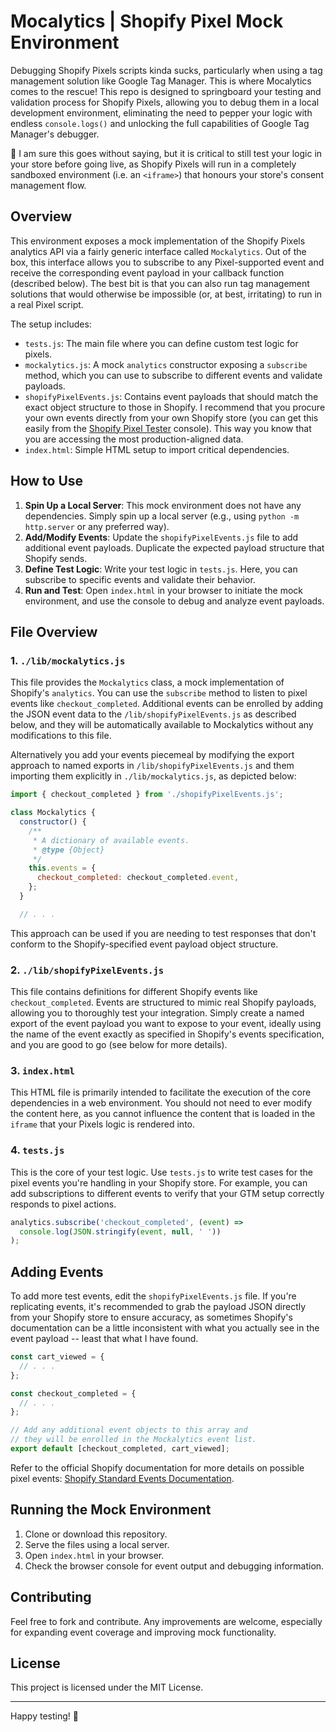 # Mocalytics | Shopify Pixel Mock Environment

Debugging Shopify Pixels scripts kinda sucks, particularly when using a tag management solution like Google Tag Manager. This is where Mocalytics comes to the rescue! This repo is designed to springboard your testing and validation process for Shopify Pixels, allowing you to debug them in a local development environment, eliminating the need to pepper your logic with endless `console.logs()` and unlocking the full capabilities of Google Tag Manager's debugger.

🚧 I am sure this goes without saying, but it is critical to still test your logic in your store before going live, as Shopify Pixels will run in a completely sandboxed environment (i.e. an `<iframe>`) that honours your store's consent management flow.

## Overview

This environment exposes a mock implementation of the Shopify Pixels analytics API via a fairly generic interface called `Mockalytics`. Out of the box, this interface allows you to subscribe to any Pixel-supported event and receive the corresponding event payload in your callback function (described below). The best bit is that you can also run tag management solutions that would otherwise be impossible (or, at best, irritating) to run in a real Pixel script.

The setup includes:

- `tests.js`: The main file where you can define custom test logic for pixels.
- `mockalytics.js`: A mock `analytics` constructor exposing a `subscribe` method, which you can use to subscribe to different events and validate payloads.
- `shopifyPixelEvents.js`: Contains event payloads that should match the exact object structure to those in Shopify. I recommend that you procure your own events directly from your own Shopify store (you can get this easily from the [Shopify Pixel Tester](https://help.shopify.com/en/manual/promoting-marketing/pixels/custom-pixels/testing#shopify-pixel-helper) console). This way you know that you are accessing the most production-aligned data.
- `index.html`: Simple HTML setup to import critical dependencies.

## How to Use

1. **Spin Up a Local Server**: This mock environment does not have any dependencies. Simply spin up a local server (e.g., using `python -m http.server` or any preferred way).
2. **Add/Modify Events**: Update the `shopifyPixelEvents.js` file to add additional event payloads. Duplicate the expected payload structure that Shopify sends.
3. **Define Test Logic**: Write your test logic in `tests.js`. Here, you can subscribe to specific events and validate their behavior.
4. **Run and Test**: Open `index.html` in your browser to initiate the mock environment, and use the console to debug and analyze event payloads.

## File Overview

### 1. `./lib/mockalytics.js`

This file provides the `Mockalytics` class, a mock implementation of Shopify's `analytics`. You can use the `subscribe` method to listen to pixel events like `checkout_completed`. Additional events can be enrolled by adding the JSON event data to the `/lib/shopifyPixelEvents.js` as described below, and they will be automatically available to Mockalytics without any modifications to this file.

Alternatively you add your events piecemeal by modifying the export approach to named exports in `/lib/shopifyPixelEvents.js` and them importing them explicitly in `./lib/mockalytics.js`, as depicted below:

```javascript
import { checkout_completed } from './shopifyPixelEvents.js';

class Mockalytics {
  constructor() {
    /**
     * A dictionary of available events.
     * @type {Object}
     */
    this.events = {
      checkout_completed: checkout_completed.event,
    };
  }

  // . . .
```

This approach can be used if you are needing to test responses that don't conform to the Shopify-specified event payload object structure.

### 2. `./lib/shopifyPixelEvents.js`

This file contains definitions for different Shopify events like `checkout_completed`. Events are structured to mimic real Shopify payloads, allowing you to thoroughly test your integration. Simply create a named export of the event payload you want to expose to your event, ideally using the name of the event exactly as specified in Shopify's events specification, and you are good to go (see below for more details).

### 3. `index.html`

This HTML file is primarily intended to facilitate the execution of the core dependencies in a web environment. You should not need to ever modify the content here, as you cannot influence the content that is loaded in the `iframe` that your Pixels logic is rendered into.

### 4. `tests.js`

This is the core of your test logic. Use `tests.js` to write test cases for the pixel events you're handling in your Shopify store. For example, you can add subscriptions to different events to verify that your GTM setup correctly responds to pixel actions.

```javascript
analytics.subscribe('checkout_completed', (event) =>
  console.log(JSON.stringify(event, null, ' '))
);
```

## Adding Events

To add more test events, edit the `shopifyPixelEvents.js` file. If you're replicating events, it's recommended to grab the payload JSON directly from your Shopify store to ensure accuracy, as sometimes Shopify's documentation can be a little inconsistent with what you actually see in the event payload -- least that what I have found.

```javascript
const cart_viewed = {
  // . . .
};

const checkout_completed = {
  // . . .
};

// Add any additional event objects to this array and
// they will be enrolled in the Mockalytics event list.
export default [checkout_completed, cart_viewed];
```

Refer to the official Shopify documentation for more details on possible pixel events: [Shopify Standard Events Documentation](https://shopify.dev/docs/api/web-pixels-api/standard-events).

## Running the Mock Environment

1. Clone or download this repository.
2. Serve the files using a local server.
3. Open `index.html` in your browser.
4. Check the browser console for event output and debugging information.

## Contributing

Feel free to fork and contribute. Any improvements are welcome, especially for expanding event coverage and improving mock functionality.

## License

This project is licensed under the MIT License.

---

Happy testing! 🎉
